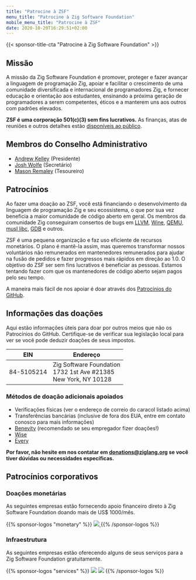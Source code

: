 ```yaml
---
title: "Patrocine à ZSF"
menu_title: "Patrocine à Zig Software Foundation"
mobile_menu_title: "Patrocine à ZSF"
date: 2020-10-20T16:29:51+02:00
---
```

{{< sponsor-title-cta "Patrocine à Zig Software Foundation" >}}

## Missão
A missão da Zig Software Foundation é promover, proteger e fazer avançar a linguagem de programação Zig, apoiar e facilitar o crescimento de uma comunidade diversificada e internacional de programadores Zig, e fornecer educação e orientação aos estudantes, ensinando a próxima geração de programadores a serem competentes, éticos e a manterem uns aos outros com padrões elevados.

**ZSF é uma corporação 501(c)(3) sem fins lucrativos.** As finanças, atas de reuniões e outros detalhes estão [disponíveis ao público](https://drive.google.com/drive/folders/1ucHARxVbhrBbuZDbhrGHYDTsYAs8_bMH?usp=sharing).

## Membros do Conselho Administrativo

- [Andrew Kelley](https://andrewkelley.me/) (Presidente)
- [Josh Wolfe](https://github.com/thejoshwolfe/) (Secretário)
- [Mason Remaley](https://twitter.com/masonremaley/) (Tesoureiro)

## Patrocínios

Ao fazer uma doação ao ZSF, você está financiando o desenvolvimento da linguagem de programação Zig e seu ecossistema, o que por sua vez beneficia a maior comunidade de código aberto em geral. Os membros da comunidade Zig conseguiram consertos de bugs em [LLVM](https://llvm.org/), [Wine](https://winehq.org/), [QEMU](https://qemu.org/), [musl libc](https://musl.libc.org/), [GDB](https://www.gnu.org/software/gdb/) e outros.

ZSF é uma pequena organização e faz uso eficiente de recursos monetários. O plano é mantê-la assim, mas queremos transformar nossos voluntários não remunerados em mantenedores remunerados para ajudar na fusão de pedidos e fazer progressos mais rápidos em direção ao 1.0. O objetivo do ZSF ser sem fins lucrativos é beneficiar as pessoas. Estamos tentando fazer com que os mantenedores de código aberto sejam pagos pelo seu tempo.

A maneira mais fácil de nos apoiar é doar através dos [Patrocínios do GitHub](https://github.com/sponsors/ziglang).

## Informações das doações
Aqui estão informações úteis para doar por outros meios que não os Patrocínios do GitHub.
Certifique-se de verificar sua legislação local para ver se você pode deduzir doações de seus impostos.

|   **EIN**   | **Endereço** |
|-------------|-------------|
| 84-5105214  | Zig Software Foundation  <br> 1732 1st Ave #21385  <br> New York, NY 10128|

### Métodos de doação adicionais apoiados
- Verificações físicas (ver o endereço de correio do caracol listado acima)
- Transferências bancárias (inclusive de fora dos EUA, entre em contato conosco para mais informações)
- [Benevity](https://benevity.com) (recomendado se seu empregador fizer doações!)
- [Wise](https://wise.com)
- [Every](https://www.every.org/zig-software-foundation-inc/)

**Por favor, não hesite em nos contatar em donations@ziglang.org se você tiver dúvidas ou necessidades específicas.**

## Patrocínios corporativos

### Doações monetárias
As seguintes empresas estão fornecendo apoio financeiro direto à Zig Software Foundation doando mais de US$ 1000/mês.

{{% sponsor-logos "monetary" %}}
 <a href="https://pex.com" rel="noopener nofollow" target="_blank"><picture>
   <picture>
     <source srcset="/pex-white.svg" media="(prefers-color-scheme: dark)">
     <img src="/pex-dark.svg">
   </picture>
 </a>
{{% /sponsor-logos %}}

### Infraestrutura
As seguintes empresas estão oferecendo alguns de seus serviços para a Zig Software Foundation gratuitamente.

{{% sponsor-logos "services" %}}
![](/lavatech.png)
![](/dropbox.png)
{{% /sponsor-logos %}}














